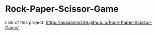 # Rock-Paper-Scissor-Game

Link of this project:
https://asadamin236.github.io/Rock-Paper-Scissor-Game/

